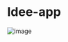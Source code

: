 # Idee-app
![image](https://user-images.githubusercontent.com/65549734/137972607-0264a6c1-e440-4645-92b2-167fecb7523b.png)
